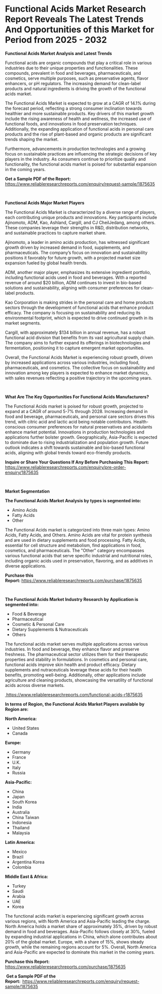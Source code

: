 <p><h1>Functional Acids Market Research Report Reveals The Latest Trends And Opportunities of this Market for Period from 2025 - 2032</h1></p><p><strong>Functional Acids Market Analysis and Latest Trends</strong></p>
<p><p>Functional acids are organic compounds that play a critical role in various industries due to their unique properties and functionalities. These compounds, prevalent in food and beverages, pharmaceuticals, and cosmetics, serve multiple purposes, such as preservative agents, flavor enhancers, or pH regulators. The increasing demand for clean-label products and natural ingredients is driving the growth of the functional acids market.</p><p>The Functional Acids Market is expected to grow at a CAGR of 14.1% during the forecast period, reflecting a strong consumer inclination towards healthier and more sustainable products. Key drivers of this market growth include the rising awareness of health and wellness, the increased use of functional foods, and innovations in food preservation techniques. Additionally, the expanding application of functional acids in personal care products and the rise of plant-based and organic products are significant trends shaping the market. </p><p>Furthermore, advancements in production technologies and a growing focus on sustainable practices are influencing the strategic decisions of key players in the industry. As consumers continue to prioritize quality and functionality, the functional acids market is poised for substantial expansion in the coming years.</p></p>
<p><strong>Get a Sample PDF of the Report:&nbsp;</strong> <a href="https://www.reliableresearchreports.com/enquiry/request-sample/1875635?utm_campaign=3435&utm_medium=2&utm_source=Github&utm_content=ia&utm_term=16042025&utm_id=functional-acids">https://www.reliableresearchreports.com/enquiry/request-sample/1875635</a></p>
<p>&nbsp;</p>
<p><strong>Functional Acids Major Market Players</strong></p>
<p><p>The Functional Acids Market is characterized by a diverse range of players, each contributing unique products and innovations. Key participants include Ajinomoto, ADM, Kao, Ashland, Cargill, and CJ CheilJedang, among others. These companies leverage their strengths in R&D, distribution networks, and sustainable practices to capture market share.</p><p>Ajinomoto, a leader in amino acids production, has witnessed significant growth driven by increased demand in food, supplements, and pharmaceuticals. The company’s focus on innovation and sustainability positions it favorably for future growth, with a projected market size expansion fueled by global health trends.</p><p>ADM, another major player, emphasizes its extensive ingredient portfolio, including functional acids used in food and beverages. With a reported revenue of around $20 billion, ADM continues to invest in bio-based solutions and sustainability, aligning with consumer preferences for clean-label products.</p><p>Kao Corporation is making strides in the personal care and home products sectors through the development of functional acids that enhance product efficacy. The company is focusing on sustainability and reducing its environmental footprint, which is expected to drive continued growth in its market segments.</p><p>Cargill, with approximately $134 billion in annual revenue, has a robust functional acid division that benefits from its vast agricultural supply chain. The company aims to further expand its offerings in biotechnologies and fermentation, positioning it to capture emergent market opportunities.</p><p>Overall, the Functional Acids Market is experiencing robust growth, driven by increased applications across various industries, including food, pharmaceuticals, and cosmetics. The collective focus on sustainability and innovation among key players is expected to enhance market dynamics, with sales revenues reflecting a positive trajectory in the upcoming years.</p></p>
<p>&nbsp;</p>
<p><strong>What Are The Key Opportunities For Functional Acids Manufacturers?</strong></p>
<p><p>The Functional Acids market is poised for robust growth, projected to expand at a CAGR of around 5-7% through 2028. Increasing demand in food and beverage, pharmaceuticals, and personal care sectors drives this trend, with citric acid and lactic acid being notable contributors. Health-conscious consumer preferences for natural preservatives and acidulants enhance market potential. Innovations in production technologies and applications further bolster growth. Geographically, Asia-Pacific is expected to dominate due to rising industrialization and population growth. Future outlook indicates a shift towards sustainable and bio-based functional acids, aligning with global trends toward eco-friendly products.</p></p>
<p><strong>Inquire or Share Your Questions If Any Before Purchasing This Report:</strong> <a href="https://www.reliableresearchreports.com/enquiry/pre-order-enquiry/1875635?utm_campaign=3435&utm_medium=2&utm_source=Github&utm_content=ia&utm_term=16042025&utm_id=functional-acids">https://www.reliableresearchreports.com/enquiry/pre-order-enquiry/1875635</a></p>
<p>&nbsp;</p>
<p><strong>Market Segmentation</strong></p>
<p><strong>The Functional Acids Market Analysis by types is segmented into:</strong></p>
<p><ul><li>Amino Acids</li><li>Fatty Acids</li><li>Other</li></ul></p>
<p><p>The Functional Acids market is categorized into three main types: Amino Acids, Fatty Acids, and Others. Amino Acids are vital for protein synthesis and are used in dietary supplements and food processing. Fatty Acids, essential for cell structure and metabolism, find applications in food, cosmetics, and pharmaceuticals. The "Other" category encompasses various functional acids that serve specific industrial and nutritional roles, including organic acids used in preservation, flavoring, and as additives in diverse applications.</p></p>
<p><strong>Purchase this Report:&nbsp;</strong><a href="https://www.reliableresearchreports.com/purchase/1875635?utm_campaign=3435&utm_medium=2&utm_source=Github&utm_content=ia&utm_term=16042025&utm_id=functional-acids">https://www.reliableresearchreports.com/purchase/1875635</a></p>
<p>&nbsp;</p>
<p><strong>The Functional Acids Market Industry Research by Application is segmented into:</strong></p>
<p><ul><li>Food & Beverage</li><li>Pharmaceutical</li><li>Cosmetic & Personal Care</li><li>Dietary Supplements & Nutraceuticals</li><li>Others</li></ul></p>
<p><p>The functional acids market serves multiple applications across various industries. In food and beverage, they enhance flavor and preserve freshness. The pharmaceutical sector utilizes them for their therapeutic properties and stability in formulations. In cosmetics and personal care, functional acids improve skin health and product efficacy. Dietary supplements and nutraceuticals leverage these acids for their health benefits, promoting well-being. Additionally, other applications include agriculture and cleaning products, showcasing the versatility of functional acids across diverse markets.</p></p>
<p><a href="https://www.reliableresearchreports.com/functional-acids-r1875635?utm_campaign=3435&utm_medium=2&utm_source=Github&utm_content=ia&utm_term=16042025&utm_id=functional-acids">&nbsp;https://www.reliableresearchreports.com/functional-acids-r1875635</a></p>
<p><strong>In terms of Region, the Functional Acids Market Players available by Region are:</strong></p>
<p>
    <p> <strong> North America: </strong>
        <ul>
            <li>United States</li>
            <li>Canada</li>
        </ul>
        </p> 
    <p> <strong> Europe: </strong>
        <ul>
            <li>Germany</li>
            <li>France</li>
            <li>U.K.</li>
            <li>Italy</li>
            <li>Russia</li>
        </ul>
        </p> 
    <p> <strong> Asia-Pacific: </strong>
        <ul>
            <li>China</li>
            <li>Japan</li>
            <li>South Korea</li>
            <li>India</li>
            <li>Australia</li>
            <li>China Taiwan</li>
            <li>Indonesia</li>
            <li>Thailand</li>
            <li>Malaysia</li>
        </ul>
        </p> 
    <p> <strong> Latin America: </strong>
        <ul>
            <li>Mexico</li>
            <li>Brazil</li>
            <li>Argentina Korea</li>
            <li>Colombia</li>
        </ul>
        </p> 
    <p> <strong> Middle East & Africa: </strong>
        <ul>
            <li>Turkey</li>
            <li>Saudi</li>
            <li>Arabia</li>
            <li>UAE</li>
            <li>Korea</li>
        </ul>
    </p>
    </p>
<p><p>The functional acids market is experiencing significant growth across various regions, with North America and Asia-Pacific leading the charge. North America holds a market share of approximately 35%, driven by robust demand in food and beverages. Asia-Pacific follows closely at 30%, fueled by expanding industrial applications in China, which alone contributes about 20% of the global market. Europe, with a share of 15%, shows steady growth, while the remaining regions account for 5%. Overall, North America and Asia-Pacific are expected to dominate this market in the coming years.</p></p>
<p><strong>Purchase this Report: </strong><a href="https://www.reliableresearchreports.com/purchase/1875635?utm_campaign=3435&utm_medium=2&utm_source=Github&utm_content=ia&utm_term=16042025&utm_id=functional-acids">https://www.reliableresearchreports.com/purchase/1875635</a></p>
<p>&nbsp;<strong>Get a Sample PDF of the Report:&nbsp;&nbsp;</strong><a href="https://www.reliableresearchreports.com/enquiry/request-sample/1875635?utm_campaign=3435&utm_medium=2&utm_source=Github&utm_content=ia&utm_term=16042025&utm_id=functional-acids">https://www.reliableresearchreports.com/enquiry/request-sample/1875635</a></p>
<p><strong></strong></p>
<p><p></p><p></p><p></p></p>
